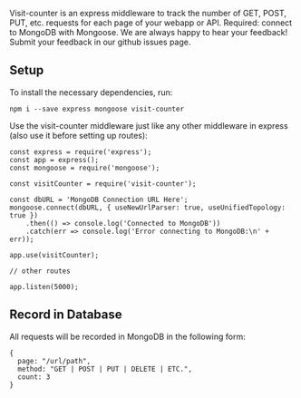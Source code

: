 Visit-counter is an express middleware to track the number of GET, POST, PUT, etc. requests for each page of your webapp or API. Required: connect to MongoDB with Mongoose.
We are always happy to hear your feedback! Submit your feedback in our github issues page.

Setup
---
To install the necessary dependencies, run:

    npm i --save express mongoose visit-counter
  
Use the visit-counter middleware just like any other middleware in express (also use it before setting up routes):

    const express = require('express');
    const app = express();
    const mongoose = require('mongoose');

    const visitCounter = require('visit-counter');

    const dbURL = 'MongoDB Connection URL Here';
    mongoose.connect(dbURL, { useNewUrlParser: true, useUnifiedTopology: true })
        .then(() => console.log('Connected to MongoDB'))
        .catch(err => console.log('Error connecting to MongoDB:\n' + err));

    app.use(visitCounter);

    // other routes

    app.listen(5000);

Record in Database
---
All requests will be recorded in MongoDB in the following form:

    {
      page: "/url/path",
      method: "GET | POST | PUT | DELETE | ETC.",
      count: 3
    }

